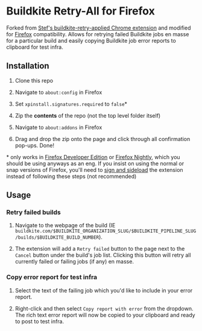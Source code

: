 # Buildkite Retry-All for Firefox

Forked from [Stef's buildkite-retry-applied Chrome extension](https://github.com/sren-applied/buildkite-retry-applied) and modified for [Firefox](https://www.mozilla.org/en-US/firefox/new/) compatibility. Allows for retrying failed Buildkite jobs en masse for a particular build and easily copying Buildkite job error reports to clipboard for test infra. 

## Installation

1. Clone this repo

2. Navigate to `about:config` in Firefox

3. Set `xpinstall.signatures.required` to `false`*

4. Zip the **contents** of the repo (not the top level folder itself)

5. Navigate to `about:addons` in Firefox

6. Drag and drop the zip onto the page and click through all confirmation pop-ups. Done!

\* only works in [Firefox Developer Edition](https://www.mozilla.org/en-US/firefox/developer/) or [Firefox Nightly](https://www.mozilla.org/en-US/firefox/120.0a1/releasenotes/), which you should be using anyways as an eng. If you insist on using the normal or snap versions of Firefox, you'll need to [sign and sideload](https://extensionworkshop.com/documentation/publish/distribute-sideloading/) the extension instead of following these steps (not recommended)

## Usage

### Retry failed builds
1. Navigate to the webpage of the build (IE `buildkite.com/$BUILDKITE_ORGANIZATION_SLUG/$BUILDKITE_PIPELINE_SLUG/builds/$BUILDKITE_BUILD_NUMBER`).

2. The extension will add a `Retry failed` button to the page next to the `Cancel` button under the build's job list. Clicking this button will retry all currently failed or failing jobs (if any) en masse.

### Copy error report for test infra
1. Select the text of the failing job which you'd like to include in your error report.

2. Right-click and then select `Copy report with error` from the dropdown. The rich text error report will now be copied to your clipboard and ready to post to test infra.
